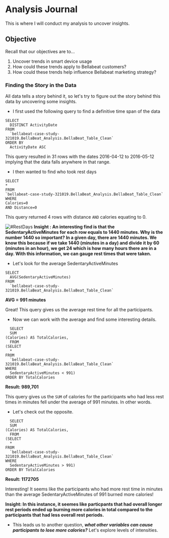 # Analysis Journal
This is where I will conduct my analysis to uncover insights.

## Objective
Recall that our objectives are to...
1. Uncover trends in smart device usage
2. How could these trends apply to Bellabeat customers?
3. How could these trends help influence Bellabeat marketing strategy?

### Finding the Story in the Data
All data tells a story behind it, so let's try to figure out the story behind this data by uncovering some insights.

* I first used the following query to find a definitive time span of the data
```
SELECT
  DISTINCT ActivityDate
FROM
  `bellabeat-case-study-321019.BellaBeat_Analysis.BellaBeat_Table_Clean`
ORDER BY
  ActivityDate ASC
  ```
  This query resulted in 31 rows with the dates 2016-04-12 to 2016-05-12 implying that the data falls anywhere in that range.
  
  * I then wanted to find who took rest days
  ```
  SELECT
  *
FROM
  `bellabeat-case-study-321019.BellaBeat_Analysis.BellaBeat_Table_Clean`
WHERE
  Calories=0
  AND Distance=0 
  ```
  This query returned 4 rows with distance ```AND``` calories equating to 0.
  
  ![#RestDays](https://user-images.githubusercontent.com/88196954/132696785-7fe7a3af-30cd-4cbe-a1fa-1dd855cadae7.PNG)
**Insight : An interesting find is that the SedentaryActiveMinutes for each row equals to 1440 minutes.
Why is the number 1440 so important? In a given day, there are 1440 minutes. We know this because if we take 1440 (minutes in a day) and divide it by 60 (minutes in an hour), we get 24 which is how many hours there are in a day. With this information, we can gauge rest times that were taken.**

* Let's look for the average SedentaryActiveMinutes
```
SELECT
  AVG(SedentaryActiveMinutes)
FROM 
  `bellabeat-case-study-321019.BellaBeat_Analysis.BellaBeat_Table_Clean`
```
 **AVG = 991 minutes**
 
Great! This query gives us the average rest time for all the participants.

* Now we can work with the average and find some interesting details.
```
  SELECT
  SUM
(Calories) AS TotalCalories,
  FROM
(SELECT 
  *
FROM 
  `bellabeat-case-study-321019.BellaBeat_Analysis.BellaBeat_Table_Clean`
WHERE 
  SedentaryActiveMinutes < 991)
ORDER BY TotalCalories  
```
**Result: 989,701**

This query gives us the ```SUM``` of calories for the participants who had less rest times in minutes fell under the average of 991 minutes. In other words.

* Let's check out the opposite.
```
  SELECT
  SUM
(Calories) AS TotalCalories,
  FROM
(SELECT 
  *
FROM 
  `bellabeat-case-study-321019.BellaBeat_Analysis.BellaBeat_Table_Clean`
WHERE 
  SedentaryActiveMinutes > 991)
ORDER BY TotalCalories
```
**Result: 1172705**

Interesting! It seems like the participants who had more rest time in minutes than the average SedentaryActiveMinutes of 991 burned more calories!

**Insight: In this instance, it seemes like particpants that had overall longer rest periods ended up burning more calories in total compared to the participants that had less overall rest periods.**

* This leads us to another question, ***what other variables can cause participants to lose more calories?*** Let's explore levels of intensities.
